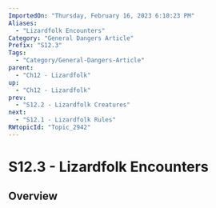 ```yaml
---
ImportedOn: "Thursday, February 16, 2023 6:10:23 PM"
Aliases:
  - "Lizardfolk Encounters"
Category: "General Dangers Article"
Prefix: "S12.3"
Tags:
  - "Category/General-Dangers-Article"
parent:
  - "Ch12 - Lizardfolk"
up:
  - "Ch12 - Lizardfolk"
prev:
  - "S12.2 - Lizardfolk Creatures"
next:
  - "S12.1 - Lizardfolk Rules"
RWtopicId: "Topic_2942"
---
```

# S12.3 - Lizardfolk Encounters
## Overview
